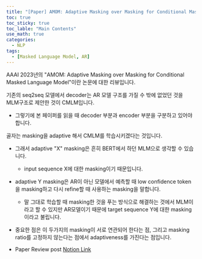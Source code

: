```yaml
---
title: "[Paper] AMOM: Adaptive Masking over Masking for Conditional Masked Language Model"
toc: true
toc_sticky: true
toc_lable: "Main Contents"
use_math: true
categories:
  - NLP
tags:
  - [Masked Language Model, AR]
---
```


AAAI 2023년의 "AMOM: Adaptive Masking over Masking for Conditional Masked Language Model"이란 논문에 대한 리뷰입니다.

기존의 seq2seq 모델에서 decoder는 AR 모델 구조를 가질 수 밖에 없었던 것을 MLM구조로 제안한 것이 CMLM입니다.
- 그렇기에 본 페이퍼를 읽을 때 decoder 부분과 encoder 부분을 구분하고 있어야 합니다.

골자는 masking을 adaptive 해서 CMLM를 학습시키겠다는 것입니다.
- 그래서 adaptive "X" masking은 흔히 BERT에서 하던 MLM으로 생각할 수 있습니다.
  - input sequence X에 대한 masking이기 때문입니다.
- adaptive Y masking은 AR이 아닌 모델에서 예측할 때 low confidence token을 masking하고 다시 refine할 때 사용하는 masking을 말합니다.
  - 말 그대로 학습할 때 masking한 것을 푸는 방식으로 해결하는 것에서 MLM이라고 할 수 있지만 AR모델이기 때문에 target sequence Y에 대한 masking이라고 불립니다.
- 중요한 점은 이 두가지의 masking이 서로 연관되어 한다는 점, 그리고 masking ratio를 고정하지 않는다는 점에서 adaptiveness를 가진다는 점입니다.


- Paper Review post [Notion Link]([https://yejin109.notion.site/A-Closer-Look-at-How-Fine-tuning-Changes-BERT-e219e97d29bd47acb712b9b47d636bd0?pvs=4](https://yejin109.notion.site/AMOM-Adaptive-Masking-over-Masking-for-Conditional-Masked-Language-Model-49ae781edeee42bc936d3e63d807186f?pvs=4)https://yejin109.notion.site/AMOM-Adaptive-Masking-over-Masking-for-Conditional-Masked-Language-Model-49ae781edeee42bc936d3e63d807186f?pvs=4)
